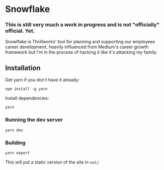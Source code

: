 # Snowflake

### This is still very much a work in progress and is not "officially" official. Yet.

Snowflake is Thrillworks' tool for planning and supporting our employees career development, heavily influenced from Medium's career growth framework but I'm in the process of hacking it like it's attacking my family.

## Installation
Get yarn if you don’t have it already:

`npm install -g yarn`

Install dependencies:

`yarn`

### Running the dev server

`yarn dev`

### Building

`yarn export`

This will put a static version of the site in `out/`.
